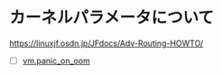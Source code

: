 # カーネルパラメータについて
https://linuxjf.osdn.jp/JFdocs/Adv-Routing-HOWTO/
- [ ] [vm.panic_on_oom](https://github.com/thetaru/memorandum/tree/master/OS/Linux/CentOS8/about_KernelParam/vm.panic_on_oom)
